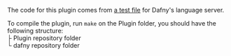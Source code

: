 The code for this plugin comes from [a test file](https://github.com/dafny-lang/dafny/blob/master/Source/DafnyLanguageServer.Test/_plugins/PluginsTest.cs) for Dafny's language server.

To compile the plugin, run `make` on the Plugin folder, you should have the following structure:  
├ Plugin repository folder  
└ dafny repository folder  
